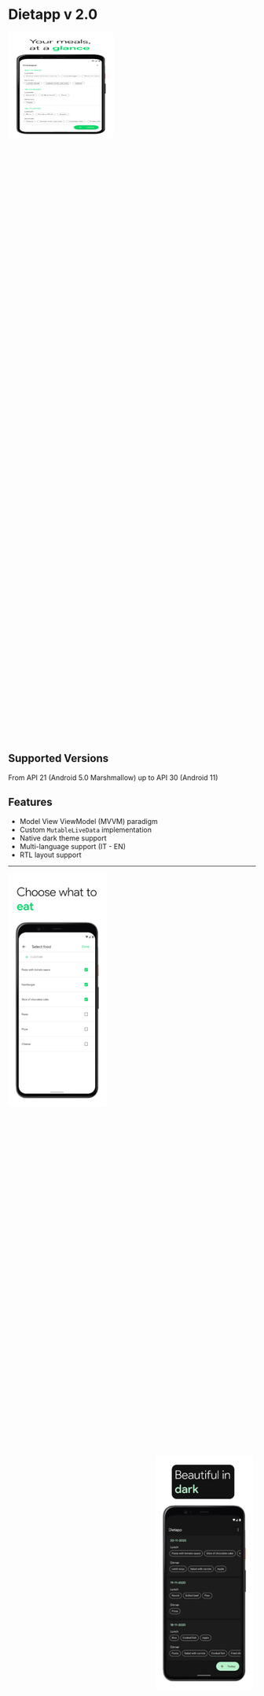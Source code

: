 
# Dietapp v 2.0

<p align="center">
<div style="width: 1435px; height: 1435px;">
  <img src="app/screenshots/Screen_0.png" width="15%" height="15%" align="center"/>
</div>
</p>

## Supported Versions
From API 21 (Android 5.0 Marshmallow) up to API 30 (Android 11)

## Features
* Model View ViewModel (MVVM) paradigm
* Custom ```MutableLiveData``` implementation
* Native dark theme support
* Multi-language support (IT - EN)
* RTL layout support

---

<p float="center">
  <div style="width: 499px; height: 1185px;">
  <img src="app/screenshots/Screen_1.png" width="40%" height="40%" align="left"/>
  </div>
  <div style="width: 499px; height: 1185px;">
  <img src="app/screenshots/Screen_2.png" width="40%" height="40%" align="right"/>
  </div>
</p>

<p float="center">
  <div style="width: 499px; height: 1185px;">
  <img src="app/screenshots/Screen_3.png" width="40%" height="40%" align="left"/>
  </div>
  <div style="width: 499px; height: 1185px;">
  <img src="app/screenshots/Screen_4.png" width="40%" height="40%" align="right"/>
  </div>
</p>
